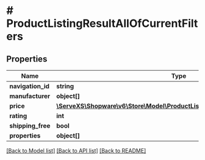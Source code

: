 # # ProductListingResultAllOfCurrentFilters

## Properties

Name | Type | Description | Notes
------------ | ------------- | ------------- | -------------
**navigation_id** | **string** |  | [optional]
**manufacturer** | **object[]** |  | [optional]
**price** | [**\ServeXS\Shopware\v6\Store\Model\ProductListingResultAllOfCurrentFiltersPrice**](ProductListingResultAllOfCurrentFiltersPrice.md) |  | [optional]
**rating** | **int** |  | [optional]
**shipping_free** | **bool** |  | [optional]
**properties** | **object[]** |  | [optional]

[[Back to Model list]](../../README.md#models) [[Back to API list]](../../README.md#endpoints) [[Back to README]](../../README.md)
